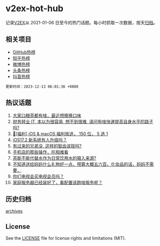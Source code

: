# v2ex-hot-hub

 记录[V2EX](https://www.v2ex.com/)从 2021-01-06 日至今的热门话题。每小时抓取一次数据，按天[归档](archives)。
 
 ## 相关项目

- [GitHub热榜](https://github.com/it985/github-hot-hub)
- [知乎热榜](https://github.com/it985/zhihu-hot-hub)
- [微博热榜](https://github.com/it985/weibo-hot-hub)
- [头条热榜](https://github.com/it985/toutiao-hot-hub)
- [抖音热榜](https://github.com/it985/douyin-hot-hub)


 `更新时间：2023-12-13 06:01:36 +0800`

## 热议话题

1. [大家口粮茶都有啥，最近想换换口味](https://www.v2ex.com/t/999587)
1. [财务转业 IT, 本以为很容易, 想不到很难, 请问有啥快速提高自身水平的路子吗?](https://www.v2ex.com/t/999553)
1. [🎉[福利] iOS & macOS 福利放送， 150 位， 5 选 1](https://www.v2ex.com/t/999774)
1. [iOS17.2 新系统有人升级吗？](https://www.v2ex.com/t/999568)
1. [有过来的兄弟没, 这样的智齿该拔吗?](https://www.v2ex.com/t/999658)
1. [手机店的那些操作，吃相难看](https://www.v2ex.com/t/999571)
1. [茶能不能代替水作为日常饮用水的摄入来源?](https://www.v2ex.com/t/999567)
1. [不知道送给妈妈什么礼物好一点，预算大概五六百，化妆品的话，妈妈不需要，](https://www.v2ex.com/t/999582)
1. [你们电视会买电视会员吗？](https://www.v2ex.com/t/999643)
1. [家庭服务器已经装好了，看配置该跑啥服务呢？](https://www.v2ex.com/t/999575)

## 历史归档

[archives](archives)

## License

See the [LICENSE](LICENSE) file for license rights and limitations (MIT).
